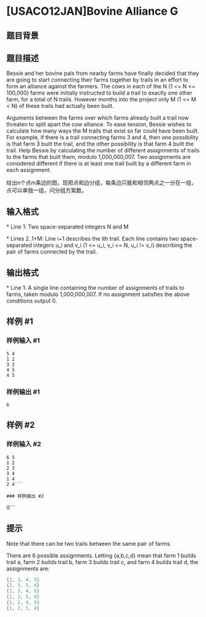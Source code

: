 # [USACO12JAN]Bovine Alliance G

## 题目背景



## 题目描述

Bessie and her bovine pals from nearby farms have finally decided that they are going to start connecting their farms together by trails in an effort to form an alliance against the farmers.  The cows in each of the N (1 <= N <= 100,000) farms were initially instructed to build a trail to exactly one other farm, for a total of N trails.  However months into the project only M (1 <= M < N) of these trails had actually been built.

Arguments between the farms over which farms already built a trail now threaten to split apart the cow alliance.  To ease tension, Bessie wishes to calculate how many ways the M trails that exist so far could have been built.  For example, if there is a trail connecting farms 3 and 4, then one possibility is that farm 3 built the trail, and the other possibility is that farm 4 built the trail.  Help Bessie by calculating the number of different assignments of trails to the farms that built them, modulo 1,000,000,007.  Two assignments are considered different if there is at least one trail built by a different farm in each assignment.

给出n个点m条边的图，现把点和边分组，每条边只能和相邻两点之一分在一组，点可以单独一组，问分组方案数。


## 输入格式

\* Line 1: Two space-separated integers N and M

\* Lines 2..1+M: Line i+1 describes the ith trail.  Each line contains two space-separated integers u\_i and v\_i (1 <= u\_i, v\_i <= N, u\_i != v\_i) describing the pair of farms connected by the trail.


## 输出格式

\* Line 1: A single line containing the number of assignments of trails to farms, taken modulo 1,000,000,007.  If no assignment satisfies the above conditions output 0.


## 样例 #1

### 样例输入 #1
```
5 4 
1 2 
3 2 
4 5 
4 5 
```

### 样例输出 #1

```
6 
```

## 样例 #2

### 样例输入 #2
```
6 5
1 2
2 3
3 4
1 4
2 4```

### 样例输出 #2

```
0```

## 提示

Note that there can be two trails between the same pair of farms.


There are 6 possible assignments.  Letting {a,b,c,d} mean that farm 1 builds trail a, farm 2 builds trail b, farm 3 builds trail c, and farm 4 builds trail d, the assignments are:

```cpp
{2, 3, 4, 5} 
{2, 3, 5, 4} 
{1, 3, 4, 5} 
{1, 3, 5, 4} 
{1, 2, 4, 5} 
{1, 2, 5, 4} 

```
